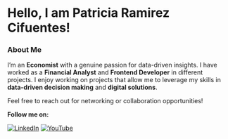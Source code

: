 # Hello, I am Patricia Ramirez Cifuentes!


### About Me
I’m an **Economist** with a genuine passion for data-driven insights. 
I have worked as a **Financial Analyst** and **Frontend Developer** in different projects.
I enjoy working on projects that allow me to leverage my skills in **data-driven decision making** and **digital solutions**.

Feel free to reach out for networking or collaboration opportunities!

**Follow me on:** 

[![LinkedIn](https://img.shields.io/badge/LinkedIn-0077B5?style=for-the-badge&logo=linkedin&logoColor=white)](https://www.linkedin.com/in/ramirezcpatricia1/) [![YouTube](https://img.shields.io/badge/YouTube-FF0000?style=for-the-badge&logo=youtube&logoColor=white)](https://www.youtube.com/@patriciaramirezc1)


